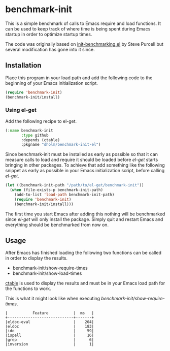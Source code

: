 # benchmark-init

This is a simple benchmark of calls to Emacs require and load functions.
It can be used to keep track of where time is being spent during Emacs
startup in order to optimize startup times.

The code was originally based on [init-benchmarking.el][1] by Steve Purcell but
several modification has gone into it since.


## Installation

Place this program in your load path and add the following code to the
beginning of your Emacs initialization script.

```lisp
(require 'benchmark-init)
(benchmark-init/install)
```


### Using el-get

Add the following recipe to el-get.

```lisp
(:name benchmark-init
       :type github
       :depends (ctable)
       :pkgname "dholm/benchmark-init-el")
```

Since benchmark-init must be installed as early as possible so that it can
measure calls to load and require it should be loaded before *el-get* starts
bringing in other packages. To achieve that add something like the following
snippet as early as possible in your Emacs initialization script, before
calling *el-get*.

```lisp
(let ((benchmark-init-path "/path/to/el-get/benchmark-init"))
  (when (file-exists-p benchmark-init-path)
    (add-to-list 'load-path benchmark-init-path)
    (require 'benchmark-init)
    (benchmark-init/install)))
```

The first time you start Emacs after adding this nothing will be benchmarked
since *el-get* will only install the package. Simply quit and restart Emacs and
everything should be benchmarked from now on.


## Usage

After Emacs has finished loading the following two functions can be called
in order to display the results.

 - benchmark-init/show-require-times
 - benchmark-init/show-load-times

[ctable][2] is used to display the results and must be in your Emacs load path
for the functions to work.

This is what it might look like when executing *benchmark-init/show-require-times*.

```
|           Feature           |  ms   |
+-----------------------------+-------+
|eldoc-eval                   |    204|
|eldoc                        |    183|
|ido                          |     59|
|ispell                       |     16|
|grep                         |      6|
|inversion                    |      1|
```

[1]: https://github.com/purcell/emacs.d/blob/master/init-benchmarking.el
[2]: https://github.com/kiwanami/emacs-ctable
